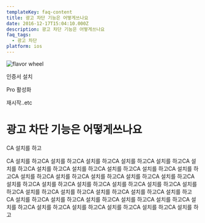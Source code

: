 ```yaml
---
templateKey: faq-content
title: 광고 차단 기능은 어떻게쓰나요
date: 2016-12-17T15:04:10.000Z
description: 광고 차단 기능은 어떻게쓰나요
faq_tags:
  - 광고 차단
platform: ios
---
```

![flavor wheel](/img/flavor_wheel.jpg)

인증서 설치 

Pro 활성화

재시작..etc

# 광고 차단 기능은 어떻게쓰나요

CA 설치를 하고

CA 설치를 하고CA 설치를 하고CA 설치를 하고CA 설치를 하고CA 설치를 하고CA 설치를 하고CA 설치를 하고CA 설치를 하고CA 설치를 하고CA 설치를 하고CA 설치를 하고CA 설치를 하고CA 설치를 하고CA 설치를 하고CA 설치를 하고CA 설치를 하고CA 설치를 하고CA 설치를 하고CA 설치를 하고CA 설치를 하고CA 설치를 하고CA 설치를 하고CA 설치를 하고CA 설치를 하고CA 설치를 하고CA 설치를 하고CA 설치를 하고CA 설치를 하고CA 설치를 하고CA 설치를 하고CA 설치를 하고CA 설치를 하고CA 설치를 하고CA 설치를 하고CA 설치를 하고CA 설치를 하고CA 설치를 하고CA 설치를 하고

